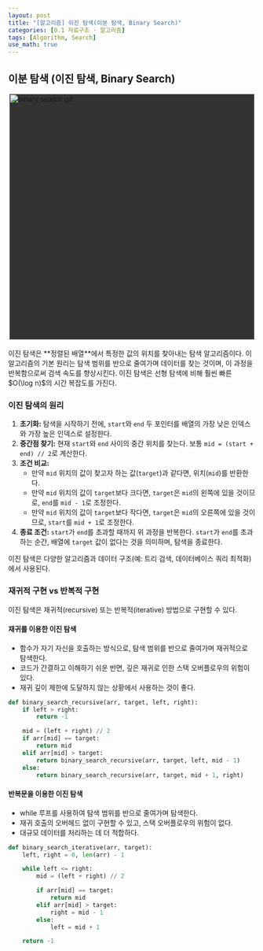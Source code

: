 ```yaml
---
layout: post
title: "[알고리즘] 이진 탐색(이분 탐색, Binary Search)"
categories: [0.1 자료구조 · 알고리즘]
tags: [Algorithm, Search]
use_math: true
---
```


## 이분 탐색 (이진 탐색, Binary Search)

<div style="display: flex; justify-content: center; background-color: #333; width: fit-content; margin: auto;">
    <img src="https://content.codecademy.com/courses/search-course/visualizations/binarySearch.gif" alt="binary search gif" width="500"/>
</div>
<br>
이진 탐색은 **정렬된 배열**에서 특정한 값의 위치를 찾아내는 탐색 알고리즘이다. 이 알고리즘의 기본 원리는 탐색 범위를 반으로 줄여가며 데이터를 찾는 것이며, 이 과정을 반복함으로써 검색 속도를 향상시킨다. 이진 탐색은 선형 탐색에 비해 훨씬 빠른 $O(\log n)$의 시간 복잡도를 가진다.

### 이진 탐색의 원리

1. **초기화:** 탐색을 시작하기 전에, `start`와 `end` 두 포인터를 배열의 가장 낮은 인덱스와 가장 높은 인덱스로 설정한다.
2. **중간점 찾기:** 현재 `start`와 `end` 사이의 중간 위치를 찾는다. 보통 `mid = (start + end) // 2`로 계산한다.
3. **조건 비교:**
   - 만약 `mid` 위치의 값이 찾고자 하는 값(`target`)과 같다면, 위치(`mid`)를 반환한다.
   - 만약 `mid` 위치의 값이 `target`보다 크다면, `target`은 `mid`의 왼쪽에 있을 것이므로, `end`를 `mid - 1`로 조정한다.
   - 만약 `mid` 위치의 값이 `target`보다 작다면, `target`은 `mid`의 오른쪽에 있을 것이므로, `start`를 `mid + 1`로 조정한다.
4. **종료 조건:** `start`가 `end`를 초과할 때까지 위 과정을 반복한다. `start`가 `end`를 초과하는 순간, 배열에 `target` 값이 없다는 것을 의미하며, 탐색을 종료한다.

이진 탐색은 다양한 알고리즘과 데이터 구조(예: 트리 검색, 데이터베이스 쿼리 최적화)에서 사용된다.

### 재귀적 구현 vs 반복적 구현

이진 탐색은 재귀적(recursive) 또는 반복적(iterative) 방법으로 구현할 수 있다.

#### 재귀를 이용한 이진 탐색

- 함수가 자기 자신을 호출하는 방식으로, 탐색 범위를 반으로 줄여가며 재귀적으로 탐색한다.
- 코드가 간결하고 이해하기 쉬운 반면, 깊은 재귀로 인한 스택 오버플로우의 위험이 있다.
- 재귀 깊이 제한에 도달하지 않는 상황에서 사용하는 것이 좋다.

```python
def binary_search_recursive(arr, target, left, right):
    if left > right:
        return -1

    mid = (left + right) // 2
    if arr[mid] == target:
        return mid
    elif arr[mid] > target:
        return binary_search_recursive(arr, target, left, mid - 1)
    else:
        return binary_search_recursive(arr, target, mid + 1, right)
```

#### 반복문을 이용한 이진 탐색

- while 루프를 사용하여 탐색 범위를 반으로 줄여가며 탐색한다.
- 재귀 호출의 오버헤드 없이 구현할 수 있고, 스택 오버플로우의 위험이 없다.
- 대규모 데이터를 처리하는 데 더 적합하다.

```python
def binary_search_iterative(arr, target):
    left, right = 0, len(arr) - 1

    while left <= right:
        mid = (left + right) // 2

        if arr[mid] == target:
            return mid
        elif arr[mid] > target:
            right = mid - 1
        else:
            left = mid + 1

    return -1
```
